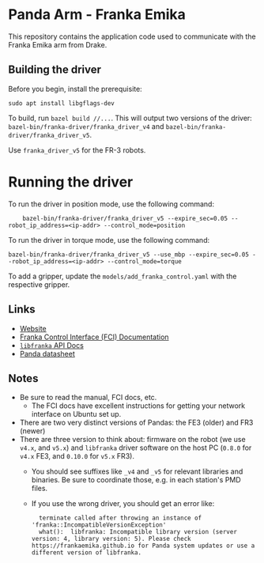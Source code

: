 # Panda Arm - Franka Emika
This repository contains the application code used to communicate with the Franka Emika arm from Drake. 

## Building the driver
Before you begin, install the prerequisite:
```
sudo apt install libgflags-dev
```

To build, run `bazel build //...`.  This will output two versions of
the driver: `bazel-bin/franka-driver/franka_driver_v4` and
`bazel-bin/franka-driver/franka_driver_v5`.

Use `franka_driver_v5` for the FR-3 robots.

# Running the driver
To run the driver in position mode, use the following command:
```
    bazel-bin/franka-driver/franka_driver_v5 --expire_sec=0.05 --robot_ip_address=<ip-addr> --control_mode=position
```

To run the driver in torque mode, use the following command:
```
bazel-bin/franka-driver/franka_driver_v5 --use_mbp --expire_sec=0.05 --robot_ip_address=<ip-addr> --control_mode=torque
```

To add a gripper, update the `models/add_franka_control.yaml` with the respective gripper.

## Links

* [Website](https://www.franka.de/technology)
* [Franka Control Interface (FCI) Documentation](https://frankaemika.github.io/docs/)
* [`libfranka` API Docs](https://frankaemika.github.io/libfranka/)
* [Panda datasheet](https://s3-eu-central-1.amazonaws.com/franka-de-uploads/uploads/Datasheet-EN.pdf)

## Notes

* Be sure to read the manual, FCI docs, etc.
    * The FCI docs have excellent instructions for getting your network
    interface on Ubuntu set up.
* There are two very distinct versions of Pandas: the FE3 (older) and FR3 (newer)
* There are three version to think about: firmware on the robot (we use
`v4.x`, and `v5.x`) and `libfranka` driver software on the host PC
(`0.8.0` for `v4.x` FE3, and `0.10.0` for `v5.x` FR3).
    * You should see suffixes like `_v4` and `_v5` for relevant
    libraries and binaries. Be sure to coordinate those, e.g. in each station's
    PMD files.
    * If you use the wrong driver, you should get an error like:

            terminate called after throwing an instance of 'franka::IncompatibleVersionException'
            what():  libfranka: Incompatible library version (server version: 4, library version: 5). Please check https://frankaemika.github.io for Panda system updates or use a different version of libfranka.

